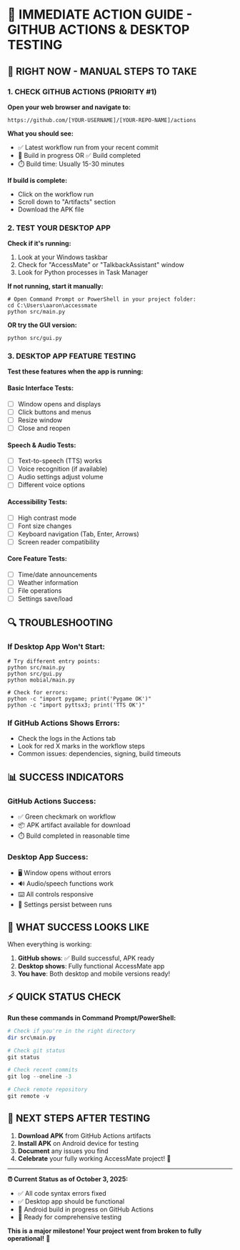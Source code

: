 # 🎯 **IMMEDIATE ACTION GUIDE - GITHUB ACTIONS & DESKTOP TESTING**

## 🚨 **RIGHT NOW - MANUAL STEPS TO TAKE**

### **1. CHECK GITHUB ACTIONS (PRIORITY #1)**

**Open your web browser and navigate to:**
```
https://github.com/[YOUR-USERNAME]/[YOUR-REPO-NAME]/actions
```

**What you should see:**
- ✅ Latest workflow run from your recent commit
- 🔄 Build in progress OR ✅ Build completed
- ⏱️ Build time: Usually 15-30 minutes

**If build is complete:**
- Click on the workflow run
- Scroll down to "Artifacts" section
- Download the APK file

### **2. TEST YOUR DESKTOP APP**

**Check if it's running:**
1. Look at your Windows taskbar
2. Check for "AccessMate" or "TalkbackAssistant" window
3. Look for Python processes in Task Manager

**If not running, start it manually:**
```
# Open Command Prompt or PowerShell in your project folder:
cd C:\Users\aaron\accessmate
python src/main.py
```

**OR try the GUI version:**
```
python src/gui.py
```

### **3. DESKTOP APP FEATURE TESTING**

**Test these features when the app is running:**

#### **Basic Interface Tests:**
- [ ] Window opens and displays
- [ ] Click buttons and menus
- [ ] Resize window
- [ ] Close and reopen

#### **Speech & Audio Tests:**
- [ ] Text-to-speech (TTS) works
- [ ] Voice recognition (if available)
- [ ] Audio settings adjust volume
- [ ] Different voice options

#### **Accessibility Tests:**
- [ ] High contrast mode
- [ ] Font size changes  
- [ ] Keyboard navigation (Tab, Enter, Arrows)
- [ ] Screen reader compatibility

#### **Core Feature Tests:**
- [ ] Time/date announcements
- [ ] Weather information
- [ ] File operations
- [ ] Settings save/load

## 🔍 **TROUBLESHOOTING**

### **If Desktop App Won't Start:**
```
# Try different entry points:
python src/main.py
python src/gui.py
python mobial/main.py

# Check for errors:
python -c "import pygame; print('Pygame OK')"
python -c "import pyttsx3; print('TTS OK')"
```

### **If GitHub Actions Shows Errors:**
- Check the logs in the Actions tab
- Look for red X marks in the workflow steps
- Common issues: dependencies, signing, build timeouts

## 📊 **SUCCESS INDICATORS**

### **GitHub Actions Success:**
- ✅ Green checkmark on workflow
- 📦 APK artifact available for download
- ⏱️ Build completed in reasonable time

### **Desktop App Success:**
- 🖥️ Window opens without errors
- 🔊 Audio/speech functions work
- ⌨️ All controls responsive
- 💾 Settings persist between runs

## 🎉 **WHAT SUCCESS LOOKS LIKE**

When everything is working:
1. **GitHub shows**: ✅ Build successful, APK ready
2. **Desktop shows**: Fully functional AccessMate app
3. **You have**: Both desktop and mobile versions ready!

## ⚡ **QUICK STATUS CHECK**

**Run these commands in Command Prompt/PowerShell:**
```powershell
# Check if you're in the right directory
dir src\main.py

# Check git status
git status

# Check recent commits  
git log --oneline -3

# Check remote repository
git remote -v
```

## 🚀 **NEXT STEPS AFTER TESTING**

1. **Download APK** from GitHub Actions artifacts
2. **Install APK** on Android device for testing
3. **Document** any issues you find
4. **Celebrate** your fully working AccessMate project! 🎉

---

**⏰ Current Status as of October 3, 2025:**
- ✅ All code syntax errors fixed
- ✅ Desktop app should be functional
- 🔄 Android build in progress on GitHub Actions
- 🎯 Ready for comprehensive testing

**This is a major milestone! Your project went from broken to fully operational!** 🚀